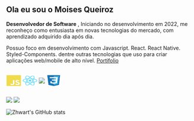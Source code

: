## Ola eu sou o Moises Queiroz

**Desenvolvedor de Software** ,
Iniciando no desenvolvimento em 2022, me reconheço como entusiasta em novas tecnologias do mercado, com aprendizado adquirido dia após dia.

Possuo foco em desenvolvimento com Javascript. React. React Native. Styled-Components.
dentre outras tecnologias que uso para criar aplicações web/mobile de alto nível. [Portifolio](https://zhwart.netlify.app/)

<div style="display: inline_block"><br>
  <img align="center" alt="Zhwart-Js" height="30" width="40" src="https://raw.githubusercontent.com/devicons/devicon/master/icons/javascript/javascript-plain.svg">
  <img align="center" alt="Zhwart-React" height="30" width="40" src="https://raw.githubusercontent.com/devicons/devicon/master/icons/react/react-original.svg">
  <img align="center" src="https://img.shields.io/badge/React_Native-20232A?style=for-the-badge&logo=react&logoColor=61DAFB">
  <img align="center" alt="Zhwart-CSS" height="30" width="40" src="https://raw.githubusercontent.com/devicons/devicon/master/icons/css3/css3-original.svg">
</div>
  
  ##
 
<div> 
 <!-- <a href="https://discord.gg/wagxzStdcR" target="_blank"><img src="https://img.shields.io/badge/Discord-7289DA?style=for-the-badge&logo=discord&logoColor=white" target="_blank"></a>  -->
  <a href = "mailto:contatorafaballerini@gmail.com"><img src="https://img.shields.io/badge/-Gmail-%23333?style=for-the-badge&logo=gmail&logoColor=white" target="_blank"></a>
  <a href="https://www.linkedin.com/in/zhwart/" target="_blank"><img src="https://img.shields.io/badge/-LinkedIn-%230077B5?style=for-the-badge&logo=linkedin&logoColor=white" target="_blank"></a> 
  
</div>

![Zhwart's GitHub stats](https://github-readme-stats.vercel.app/api?username=zhawrtdev&show_icons=true&theme=da)
